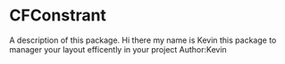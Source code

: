 # CFConstrant

A description of this package.
Hi there my name is Kevin this package to manager your layout efficently in your project 
Author:Kevin
